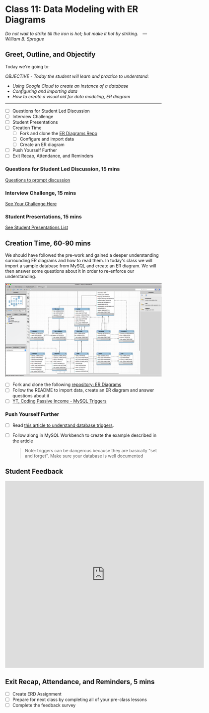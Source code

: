 # Class 11: Data Modeling with ER Diagrams

<!-- ! HIDE FROM STUDENT; INSTRUCTOR ONLY CONTENT -->
<!-- ## Instructor Only Content - HIDE FROM STUDENTS -->

<!-- ! END INSTRUCTOR ONLY CONTENT -->

*Do not wait to strike till the iron is hot; but make it hot by striking. —William B. Sprague*

## Greet, Outline, and Objectify

<!-- SMART: Specific, Measurable, Attainable, Relevant, and Timely. -->
<!-- https://examples.yourdictionary.com/well-written-examples-of-learning-objectives.html -->

Today we're going to:
  
*OBJECTIVE - Today the student will learn and practice to understand:*

* *Using Google Cloud to create an instance of a database*
* *Configuring and importing data*
* *How to create a visual aid for data modeling, ER diagram*

*****

- [ ] Questions for Student Led Discussion
- [ ] Interview Challenge
- [ ] Student Presentations
- [ ] Creation Time
    * [ ] Fork and clone the [ER Diagrams Repo](https://github.com/AustinCodingAcademy/311_wk6_day1_er)
    * [ ] Configure and import data
    * [ ] Create an ER diagram
- [ ] Push Yourself Further
- [ ] Exit Recap, Attendance, and Reminders

### Questions for Student Led Discussion, 15 mins
<!-- This section should be structured with the 5E model: https://lesley.edu/article/empowering-students-the-5e-model-explained -->

[Questions to prompt discussion](./../additionalResources/questionsForDiscussion/qfd-class-11.md)

### Interview Challenge, 15 mins
<!-- The last two E happen here: elaborate and evaluate  -->
<!-- this sections should have a challenge that can be solved with the skills they've learned since their last class. -->
<!-- ! HIDDEN CONTENT: INSTRUCTOR ONLY -->
[See Your Challenge Here](./../additionalResources/interviewChallenges.md)
<!-- ! END HIDDEN CONTENT: INSTRUCTOR ONLY -->

### Student Presentations, 15 mins

[See Student Presentations List](./../additionalResources/studentPresentations.md)

## Creation Time, 60-90 mins

We should have followed the pre-work and gained a deeper understanding surrounding ER diagrams and how to read them. In today's class we will import a sample database from MySQL and create an ER diagram. We will then answer some questions about it in order to re-enforce our understanding.

![sakila-data-model-er-diagram-example](./../images/sakila-data-model-er-diagram-example.png)

- [ ] Fork and clone the following [repository: ER Diagrams](https://github.com/AustinCodingAcademy/311_wk6_day1_er)
- [ ] Follow the README to import data, create an ER diagram and answer questions about it
- [ ] [YT, Coding Passive Income - MySQL Triggers](https://youtu.be/NCEGs4RwAiM)

### Push Yourself Further

- [ ] Read [this article to understand database triggers](https://www.siteground.com/kb/mysql-triggers-use/).
- [ ] Follow along in MySQL Workbench to create the example described in the article

    > Note: triggers can be dangerous because they are basically "set and forget". Make sure your database is well documented

## Student Feedback

<iframe src="https://docs.google.com/forms/d/e/1FAIpQLSd85nNCk_MdnaXCsX7fWl3vYgcqvozzlK2cKq26d2g67Zh8Kg/viewform?embedded=true" width="640" height="600" frameborder="0" marginheight="0" marginwidth="0">Loading…</iframe>

## Exit Recap, Attendance, and Reminders, 5 mins

- [ ] Create ERD Assignment
- [ ] Prepare for next class by completing all of your pre-class lessons
- [ ] Complete the feedback survey

<!-- <iframe id="openedx-zollege" src="https://openedx.zollege.com/feedback" style="width: 100%; height: 500px; border: 0">Browser not compatible.</iframe>
<script src="https://openedx.zollege.com/assets/index.js" type="application/javascript"></script> -->

<!-- TODO Create 3 question exit questions -->

<!-- TODO INSERT Student Feedback From -->

<!-- TODO INSERT *HIDDEN* Instructor Feedback Form -->
